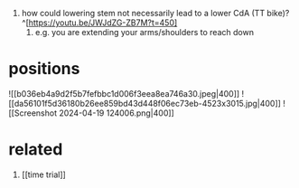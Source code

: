 1. how could lowering stem not necessarily lead to a lower CdA (TT bike)?^[https://youtu.be/JWJdZG-ZB7M?t=450]
	1. e.g. you are extending your arms/shoulders to reach down

# positions
![[b036eb4a9d2f5b7fefbbc1d006f3eea8ea746a30.jpeg|400]]
![[da56101f5d36180b26ee859bd43d448f06ec73eb-4523x3015.jpg|400]]
![[Screenshot 2024-04-19 124006.png|400]]

# related
1. [[time trial]]